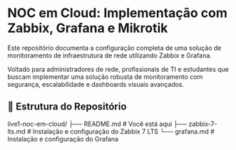 # NOC em Cloud: Implementação com Zabbix, Grafana e Mikrotik

Este repositório documenta a configuração completa de uma solução de monitoramento de infraestrutura de rede utilizando Zabbix e Grafana.

Voltado para administradores de rede, profissionais de TI e estudantes que buscam implementar uma solução robusta de monitoramento com segurança, escalabilidade e dashboards visuais avançados.

## 📂 Estrutura do Repositório
live1-noc-em-cloud/
├── README.md # Você está aqui
├── zabbix-7-lts.md # Instalação e configuração do Zabbix 7 LTS
└── grafana.md # Instalação e configuração do Grafana
